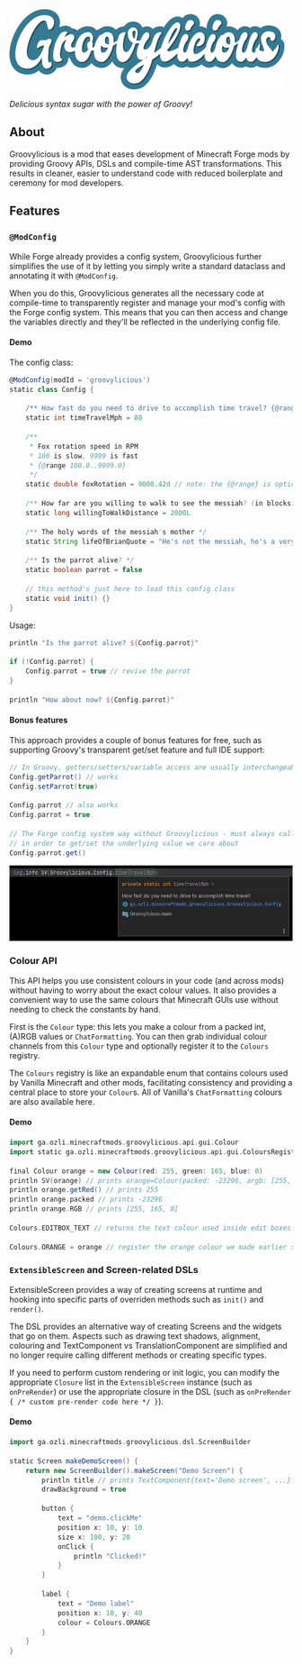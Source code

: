 [![Groovylicious](./src/main/resources/logo.png)](https://www.curseforge.com/minecraft/mc-mods/groovylicious)

*Delicious syntax sugar with the power of Groovy!*

## About

Groovylicious is a mod that eases development of Minecraft Forge mods by providing Groovy APIs, DSLs and compile-time AST transformations. This results in cleaner, easier to understand code with reduced boilerplate and ceremony for mod developers.

## Features

### `@ModConfig`

While Forge already provides a config system, Groovylicious further simplifies the use of it by letting you simply write a standard dataclass and annotating it with `@ModConfig`.

When you do this, Groovylicious generates all the necessary code at compile-time to transparently register and manage your mod's config with the Forge config system. This means that you can then access and change the variables directly and they'll be reflected in the underlying config file.

#### Demo

The config class:

```groovy
@ModConfig(modId = 'groovylicious')
static class Config {
    
    /** How fast do you need to drive to accomplish time travel? {@range 50..100} */
    static int timeTravelMph = 88

    /**
     * Fox rotation speed in RPM
     * 100 is slow, 9999 is fast
     * {@range 100.0..9999.0}
     */
    static double foxRotation = 9000.42d // note: the {@range} is optional

    /** How far are you willing to walk to see the messiah? (in blocks) */
    static long willingToWalkDistance = 2000L

    /** The holy words of the messiah's mother */
    static String lifeOfBrianQuote = "He's not the messiah, he's a very naughty boy!"

    /** Is the parrot alive? */
    static boolean parrot = false

    // this method's just here to load this config class
    static void init() {}
}
```

Usage:

```groovy
println "Is the parrot alive? ${Config.parrot}"

if (!Config.parrot) {
    Config.parrot = true // revive the parrot
}

println "How about now? ${Config.parrot}"
```

#### Bonus features

This approach provides a couple of bonus features for free, such as supporting Groovy's transparent get/set feature and full IDE support:

```groovy
// In Groovy, getters/setters/variable access are usually interchangeable for public fields
Config.getParrot() // works
Config.setParrot(true)

Config.parrot // also works
Config.parrot = true

// The Forge config system way without Groovylicious - must always call get()/set() 
// in order to get/set the underlying value we care about
Config.parrot.get()
```

![](./images/config-demo-ide-support.png)

### Colour API
This API helps you use consistent colours in your code (and across mods) without having to worry about the exact colour values. It also provides a convenient way to use the same colours that Minecraft GUIs use without needing to check the constants by hand.

First is the `Colour` type: this lets you make a colour from a packed int, (A)RGB values or `ChatFormatting`. You can then grab individual colour channels from this `Colour` type and optionally register it to the `Colours` registry.

The `Colours` registry is like an expandable enum that contains colours used by Vanilla Minecraft and other mods, facilitating consistency and providing a central place to store your `Colour`s. All of Vanilla's `ChatFormatting` colours are also available here.

#### Demo

```groovy
import ga.ozli.minecraftmods.groovylicious.api.gui.Colour
import static ga.ozli.minecraftmods.groovylicious.api.gui.ColoursRegistry.instance as Colours

final Colour orange = new Colour(red: 255, green: 165, blue: 0)
println SV(orange) // prints orange=Colour(packed: -23296, argb: [255, 255, 165, 0])
println orange.getRed() // prints 255
println orange.packed // prints -23296
println orange.RGB // prints [255, 165, 0]

Colours.EDITBOX_TEXT // returns the text colour used inside edit boxes in Minecraft

Colours.ORANGE = orange // register the orange colour we made earlier so that it can be used anywhere
```

### `ExtensibleScreen` and Screen-related DSLs
ExtensibleScreen provides a way of creating screens at runtime and hooking into specific parts of overriden methods such as `init()` and `render()`.

The DSL provides an alternative way of creating Screens and the widgets that go on them. Aspects such as drawing text shadows, alignment, colouring and TextComponent vs TranslationComponent are simplified and no longer require calling different methods or creating specific types.

If you need to perform custom rendering or init logic, you can modify the appropriate `Closure` list in the `ExtensibleScreen` instance (such as `onPreRender`) or use the appropriate closure in the DSL (such as `onPreRender { /* custom pre-render code here */ }`).

#### Demo

```groovy
import ga.ozli.minecraftmods.groovylicious.dsl.ScreenBuilder

static Screen makeDemoScreen() {
    return new ScreenBuilder().makeScreen("Demo Screen") {
        println title // prints TextComponent{text='Demo screen', ...}
        drawBackground = true
        
        button {
            text = "demo.clickMe"
            position x: 10, y: 10
            size x: 100, y: 20
            onClick {
                println "Clicked!"
            }
        }
        
        label {
            text = "Demo label"
            position x: 10, y: 40
            colour = Colours.ORANGE
        }
    }
}
```